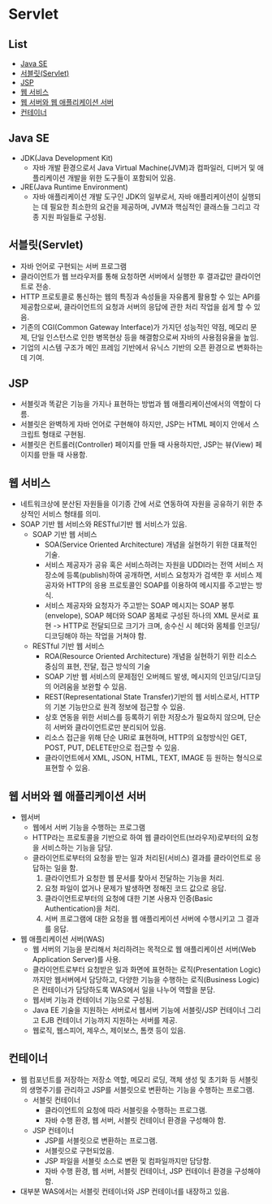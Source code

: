 # Servlet
## List
* [Java SE](#Java-SE)
* [서블릿(Servlet)](#서블릿(Servlet))
* [JSP](#JSP)
* [웹 서비스](#웹-서비스)
* [웹 서버와 웹 애플리케이션 서버](#웹-서버와-웹-애플리케이션-서버)
* [컨테이너](#컨테이너)


## Java SE
* JDK(Java Development Kit)
    * 자바 개발 환경으로서 Java Virtual Machine(JVM)과 컴파일러, 디버거 및 애플리케이션 개발을 위한 도구들이 포함되어 있음.
* JRE(Java Runtime Environment)
    * 자바 애플리케이션 개발 도구인 JDK의 일부로서, 자바 애플리케이션이 실행되는 데 필요한 최소한의 요건을 제공하며, JVM과 핵심적인 클래스들 그리고 각종 지원 파일들로 구성됨.

## 서블릿(Servlet)
* 자바 언어로 구현되는 서버 프로그램
* 클라이언트가 웹 브라우저를 통해 요청하면 서버에서 실행한 후 결과값만 클라이언트로 전송.
* HTTP 프로토콜로 통신하는 웹의 특징과 속성들을 자유롭게 활용할 수 있는 API를 제공함으로써, 클라이언트의 요청과 서버의 응답에 관한 처리 작업을 쉽게 할 수 있음.
* 기존의 CGI(Common Gateway Interface)가 가지던 성능적인 약점, 메모리 문제, 단일 인스턴스로 인한 병목현상 등을 해결함으로써 자바의 사용점유율을 높임.
* 기업의 시스템 구조가 메인 프레임 기반에서 유닉스 기반의 오픈 환경으로 변화하는데 기여.

## JSP
* 서블릿과 똑같은 기능을 가지나 표현하는 방법과 웹 애플리케이션에서의 역할이 다름.
* 서블릿은 완벽하게 자바 언어로 구현해야 하지만, JSP는 HTML 페이지 안에서 스크립트 형태로 구현됨.
* 서블릿은 컨트롤러(Controller) 페이지를 만들 때 사용하지만, JSP는 뷰(View) 페이지를 만들 때 사용함.

## 웹 서비스
* 네트워크상에 분산된 자원들을 이기종 간에 서로 연동하여 자원을 공유하기 위한 추상적인 서비스 형태를 의미.
* SOAP 기반 웹 서비스와 RESTful기반 웹 서비스가 있음.
    * SOAP 기반 웹 서비스
        * SOA(Service Oriented Architecture) 개념을 실현하기 위한 대표적인 기술.
        * 서비스 제공자가 공유 혹은 서비스하려는 자원을 UDDI라는 전역 서비스 저장소에 등록(publish)하여 공개하면, 서비스 요청자가 검색한 후 서비스 제공자와 HTTP의 응용 프로토콜인 SOAP를 이용하여 메시지를 주고받는 방식.
        * 서비스 제공자와 요청자가 주고받는 SOAP 메시지는 SOAP 봉투(envelope), SOAP 헤더와 SOAP 몸체로 구성된 하나의 XML 문서로 표현 -> HTTP로 전달되므로 크기가 크며, 송수신 시 헤더와 몸체를 인코딩/디코딩해야 하는 작업을 거쳐야 함.
    * RESTful 기반 웹 서비스
        * ROA(Resource Oriented Architecture) 개념을 실현하기 위한 리소스 중심의 표현, 전달, 접근 방식의 기술
        * SOAP 기반 웹 서비스의 문제점인 오버헤드 발생, 메시지의 인코딩/디코딩의 어려움을 보완할 수 있음.
        * REST(Representational State Transfer)기반의 웹 서비스로서, HTTP의 기본 기능만으로 원격 정보에 접근할 수 있음.
        * 상호 연동을 위한 서비스를 등록하기 위한 저장소가 필요하지 않으며, 단순히 서버와 클라이언트로만 분리되어 있음.
        * 리소스 접근을 위해 단순 URI로 표현하며, HTTP의 요청방식인 GET, POST, PUT, DELETE만으로 접근할 수 있음.
        * 클라이언트에서 XML, JSON, HTML, TEXT, IMAGE 등 원하는 형식으로 표현할 수 있음.

## 웹 서버와 웹 애플리케이션 서버
* 웹서버
    * 웹에서 서버 기능을 수행하는 프로그램
    * HTTP라는 프로토콜을 기반으로 하여 웹 클라이언트(브라우저)로부터의 요청을 서비스하는 기능을 담당.
    * 클라이언트로부터의 요청을 받는 일과 처리된(서비스) 결과를 클라이언트로 응답하는 일을 함.
        1. 클라이언트가 요청한 웹 문서를 찾아서 전달하는 기능을 처리.
        2. 요청 파일이 없거나 문제가 발생하면 정해진 코드 값으로 응답.
        3. 클라이언트로부터의 요청에 대한 기본 사용자 인증(Basic Authentication)을 처리.
        4. 서버 프로그램에 대한 요청을 웹 애플리케이션 서버에 수행시키고 그 결과를 응답.
* 웹 애플리케이션 서버(WAS)
    * 웹 서버의 기능을 분리해서 처리하려는 목적으로 웹 애플리케이션 서버(Web Application Server)를 사용.
    * 클라이언트로부터 요청받은 일과 화면에 표현하는 로직(Presentation Logic)까지만 웹서버에서 담당하고, 다양한 기능을 수행하는 로직(Business Logic)은 컨테이너가 담당하도록 WAS에서 일을 나누어 역할을 분담.
    * 웹서버 기능과 컨테이너 기능으로 구성됨.
    * Java EE 기술을 지원하는 서버로서 웹서버 기능에 서블릿/JSP 컨테이너 그리고 EJB 컨테이너 기능까지 지원하는 서버를 제공.
    * 웹로직, 웹스피어, 제우스, 제이보스, 톰캣 등이 있음.

## 컨테이너
* 웹 컴포넌트를 저장하는 저장소 역할, 메모리 로딩, 객체 생성 및 초기화 등 서블릿의 생명주기를 관리하고 JSP를 서블릿으로 변환하는 기능을 수행하는 프로그램.
    * 서블릿 컨테이너
        * 클라이언트의 요청에 따라 서블릿을 수행하는 프로그램.
        * 자바 수행 환경, 웹 서버, 서블릿 컨테이너 환경을 구성해야 함.
    * JSP 컨테이너
        * JSP를 서블릿으로 변환하는 프로그램.
        * 서블릿으로 구현되었음.
        * JSP 파일을 서블릿 소스로 변환 및 컴파일까지만 담당함.
        * 자바 수행 환경, 웹 서버, 서블릿 컨테이너, JSP 컨테이너 환경을 구성해야 함.
* 대부분 WAS에서는 서블릿 컨테이너와 JSP 컨테이너를 내장하고 있음.